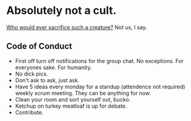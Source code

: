 # Absolutely not a cult.

[Who would ever sacrifice such a creature?](https://www.youtube.com/watch?v=lZ2Dz0haLTg) Not us, I say.

## Code of Conduct
- First off turn off notifications for the group chat. No exceptions. For everyones sake. For humanity.
- No dick pics.
- Don't ask to ask, just ask.
- Have 5 ideas every monday for a standup (attendence not required) weekly scrum meeting. They can be anything for now.
- Clean your room and sort yourself out, bucko.
- Ketchup on turkey meatloaf is up for debate.
- Contribute.

